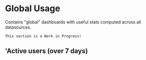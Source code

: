 # Global Usage

Contains "global" dashboards with useful stats computed across all datasources.

```{warning}
This section is a Work in Progress!
```

## 'Active users (over 7 days)
